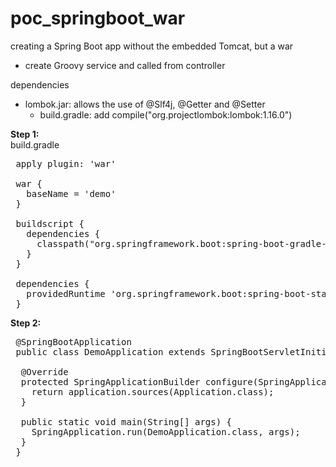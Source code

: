 # poc_springboot_war

creating a Spring Boot app without the embedded Tomcat, but a war <br>
- create Groovy service and called from controller

dependencies<br>
- lombok.jar: allows the use of @Slf4j, @Getter and @Setter
  - build.gradle: add compile("org.projectlombok:lombok:1.16.0")



<b>Step 1:</b><br>
build.gradle <br>
<pre>
 apply plugin: 'war'
 
 war {
   baseName = 'demo'
 }
 
 buildscript {
   dependencies {
     classpath("org.springframework.boot:spring-boot-gradle-plugin:${springBootVersion}")
   }
 }

 dependencies {
   providedRuntime 'org.springframework.boot:spring-boot-starter-tomcat'
 }
</pre>

<b>Step 2:</b><br>
<pre>
 @SpringBootApplication
 public class DemoApplication extends SpringBootServletInitializer {
  
  @Override
  protected SpringApplicationBuilder configure(SpringApplicationBuilder application) {
    return application.sources(Application.class);
  }

  public static void main(String[] args) {
    SpringApplication.run(DemoApplication.class, args);
  }
 }
</pre>
